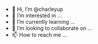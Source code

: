 - 👋 Hi, I’m @charleyup
- 👀 I’m interested in ...
- 🌱 I’m currently learning ...
- 💞️ I’m looking to collaborate on ...
- 📫 How to reach me ...

<!---
charleyup/charleyup is a ✨ special ✨ repository because its `README.md` (this file) appears on your GitHub profile.
You can click the Preview link to take a look at your changes.
--->
